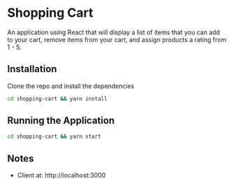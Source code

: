 # Shopping Cart

An application using React that will display a list of items that you can add to your cart, remove items from your cart, and assign products a rating from 1 - 5.
## Installation

Clone the repo and install the dependencies

```bash
cd shopping-cart && yarn install
```
## Running the Application

```bash
cd shopping-cart && yarn start
```
## Notes
- Client at: http://localhost:3000